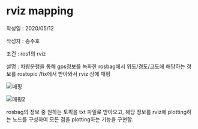 # rviz mapping

작성일 : 2020/05/12

작성자 : 송주호

조건 : ros1의 rviz

설명 : 차량운행을 통해 gps정보를 녹화한 rosbag에서 위도/경도/고도에 해당하는 정보를 rostopic /fix에서 받아와서 rviz 상에 매핑

![매핑](https://user-images.githubusercontent.com/59792475/81654343-78abe280-9470-11ea-8520-1480df1629b2.png)

![매핑2](https://user-images.githubusercontent.com/59792475/81654381-7f3a5a00-9470-11ea-9917-cd36613f818a.png)

rosbag의 정보 중 원하는 토픽을 txt 파일로 받아오고, 해당 정보를 rviz에 plotting하는 노드를 구성하여 모든 점을 plotting하는 기능을 구현함.

